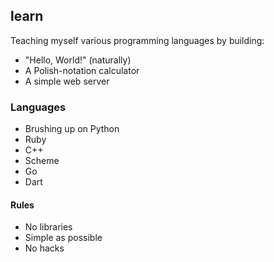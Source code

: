## learn
Teaching myself various programming languages by building:

- "Hello, World!" (naturally)
- A Polish-notation calculator
- A simple web server


### Languages

- Brushing up on Python
- Ruby
- C++
- Scheme
- Go
- Dart


#### Rules
- No libraries
- Simple as possible
- No hacks
